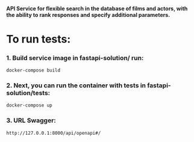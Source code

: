 #### API Service for flexible search in the database of films and actors, with the ability to rank responses and specify additional parameters.

# To run tests:

### 1. Build service image in fastapi-solution/ run:
`docker-compose build`
### 2. Next, you can run the container with tests in fastapi-solution/tests:
`docker-compose up`

### 3. URL Swagger:
`http://127.0.0.1:8000/api/openapi#/`
